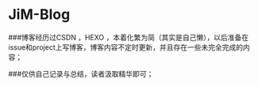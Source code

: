 # JiM-Blog
###博客经历过CSDN  ，HEXO ，本着化繁为简（其实是自己懒），以后准备在issue和project上写博客，博客内容不定时更新，并且存在一些未完全完成的内容；

###仅供自己记录与总结，读者汲取精华即可；